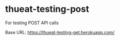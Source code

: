 # thueat-testing-post

For testing POST API calls

Base URL: https://thueat-testing-get.herokuapp.com/
